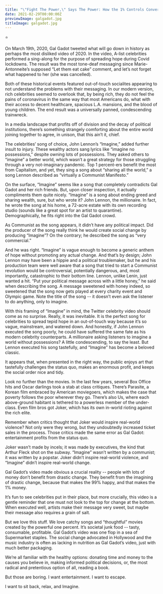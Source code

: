 ```yaml
---
title: "\"Fight The Power,\" Says The Power: How the 1% Controls Conversations on Class Test"
date: 2021-02-29T00:00:00Z
previewImage: galgadot.jpg
titleImage: galgadot.jpg
---
```

⭐️

On March 19th, 2020, Gal Gadot tweeted what will go down in history as perhaps the most disliked video of 2020. In the video, A-list celebrities performed a sing-along for the purpose of spreading hope during Covid lockdowns. The result was the most tone-deaf messaging since Marie-Antonneite’s supposed “Let them eat cake” comment, and let’s not forget what happened to her (she was cancelled).

Both of these historical events featured out-of-touch socialites appearing to not understand the problems with their messaging. In our modern version, rich celebrities seemed to overlook that, by being rich, they do not feel the pains of coronavirus in the same way that most Americans do, what with their access to decent healthcare, spacious L.A. mansions, and the blood of young children. The end result was a universally panned, condescending trainwreck.

In a media landscape that profits off of division and the decay of political institutions, there’s something strangely comforting about the entire world joining together to agree, in unison, that this ain’t it, chief.

The celebrities’ song of choice, John Lennon’s “Imagine,” added further insult to injury. These wealthy actors sang lyrics like “imagine no possessions,” despite owning lots of possessions. They asked others to “imagine” a better world, which wasn’t a great strategy for those struggling through a very not-imaginary pandemic. Top 1 percent-ers benefit the most from Capitalism, and yet, they sing a song about “sharing all the world,” a song Lennon described as “virtually a Communist Manifesto.”

On the surface, “Imagine” seems like a song that completely contradicts Gal Gadot and her rich friends. But, upon closer inspection, it actually compliments them quite nicely. “Imagine” is a song about ending greed and sharing wealth, sure, but who wrote it? John Lennon, the millionaire. In fact, he wrote the song at his home, a 72-acre estate with its own recording studio (sounds like a great spot for an artist to quarantine). Demographically, he fits right into the Gal Gadot crowd.

As Communist as the song appears, it didn’t have any political impact. Did the producer of the song really think he would create social change by producing “Imagine”? On the contrary; he described the song as “very commercial.”

And he was right. “Imagine” is vague enough to become a generic anthem of hope without promoting any actual change. And that’s by design; John Lennon may have been a hippie and a political troublemaker, but he and his production team were well aware that a song that tried to start a Communist revolution would be controversial, potentially dangerous, and, most importantly, catastrophic to their bottom line. Lennon, unlike Lenin, just wanted a hit. “Put your political message across with a little honey,” he said when describing the song. A message sweetened with honey indeed, so sweetened that the song now gets played at every charity event and Olympic game. Note the title of the song -- it doesn’t even ask the listener to do anything, only to imagine.

With this framing of “Imagine” in mind, the Twitter celebrity video should come as no surprise. Really, it was inevitable. It is the perfect song for celebrities to spread tepid hope in an out-of-touch way because it’s so vague, mainstream, and watered down. And honestly, if John Lennon executed the song poorly, he could have suffered the same fate as his modern celebrity counterparts. A millionaire asking listeners to imagine a world without possessions? A little condescending, to say the least. But Lennon executed his song tastefully, and “Imagine” has become a beloved classic.

It appears that, when presented in the right way, the public enjoys art that tastefully challenges the status quo, makes an enormous profit, and keeps the social order nice and tidy.

Look no further than the movies. In the last few years, several Box Office hits and Oscar darlings took a stab at class critiques. There’s Parasite, a Korean film embraced by American moviegoers, which makes the case that poverty follows the poor wherever they go. There’s also Us, where each above-ground habitant is tethered to a powerless member of the under-class. Even film bros got Joker, which has its own in-world rioting against the rich elite.

Remember when critics thought that Joker would inspire real-world violence? Not only were they wrong, but they undoubtedly increased ticket sales in the process. Those critics made the same error as Gal Gadot: entertainment profits from the status quo.

Joker wasn’t made by incels; it was made by executives, the kind that Arthur Fleck shot on the subway. “Imagine” wasn’t written by a communist; it was written by a popstar. Joker didn’t inspire real-world violence, and “Imagine” didn’t inspire real-world change.

Gal Gadot’s video made obvious a crucial reality -- people with lots of money don’t benefit from drastic change. They benefit from the imagining of drastic change, because that makes the 99% happy, and that makes the 1% money.

It’s fun to see celebrities put in their place, but more crucially, this video is a gentle reminder that one must not look to the top for change at the bottom. When executed well, artists make their message very sweet, but maybe their message also requires a grain of salt.

But we love this stuff. We love catchy songs and “thoughtful” movies created by the powerful one percent. It’s societal junk food -- tasty, consumable, profitable. Gal Gadot’s video was one flop in a sea of Supermarket staples. The social change advocated in Hollywood and the music industry is often as lacking in nutrition as Gal Gadot’s video, just with much better packaging.

We’re all familiar with the healthy options: donating time and money to the causes you believe in, making informed political decisions, or, the most radical and pretentious option of all, reading a book.

But those are boring. I want entertainment. I want to escape.

I want to sit back, relax, and Imagine.